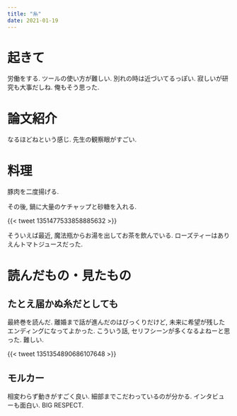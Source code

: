 ```yaml
---
title: "糸"
date: 2021-01-19
---
```


# 起きて
労働をする. ツールの使い方が難しい. 別れの時は近づいてるっぽい. 寂しいが研究も大事だしね. 俺もそう思った.

# 論文紹介
なるほどねという感じ. 先生の観察眼がすごい.

# 料理
豚肉を二度揚げる.

その後, 鍋に大量のケチャップと砂糖を入れる.

{{< tweet 1351477533858885632 >}}

そういえば最近, 魔法瓶からお湯を出してお茶を飲んでいる. ローズティーはありえんトマトジュースだった.

# 読んだもの・見たもの

## たとえ届かぬ糸だとしても
最終巻を読んだ. 離婚まで話が進んだのはびっくりだけど, 未来に希望が残したエンディングになってよかった. こういう話, セリフシーンが多くなるよねーと思った. 難しい.

{{< tweet 1351354890686107648 >}}

## モルカー

相変わらず動きがすごく良い. 細部までこだわっているのが分かる.
インタビューも面白い. BIG RESPECT.